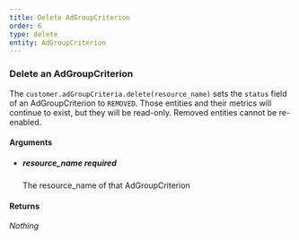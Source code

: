 ```yaml
---
title: Delete AdGroupCriterion 
order: 6
type: delete
entity: AdGroupCriterion 
---
```


### Delete an AdGroupCriterion 

The `customer.adGroupCriteria.delete(resource_name)` sets the `status` field of an AdGroupCriterion to `REMOVED`. Those entities and their metrics will continue to exist, but they will be read-only. Removed entities cannot be re-enabled.


#### Arguments

-   ##### resource_name _required_
    The resource_name of that AdGroupCriterion


#### Returns

_Nothing_